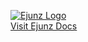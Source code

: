 [![Ejunz Logo](https://your-image-link/logo.png)](https://ejunz.com)  
[Visit Ejunz Docs](https://docs.ejunz.com)
